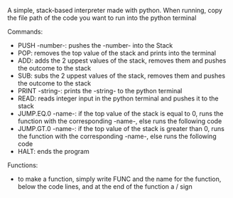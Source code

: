 A simple, stack-based interpreter made with python.
When running, copy the file path of the code you want to run into the python terminal

Commands:
- PUSH -number-: pushes the -number- into the Stack
- POP: removes the top value of the stack and prints into the terminal
- ADD: adds the 2 uppest values of the stack, removes them and pushes the outcome to the stack
- SUB: subs the 2 uppest values of the stack, removes them and pushes the outcome to the stack
- PRINT -string-: prints the -string- to the python terminal
- READ: reads integer input in the python terminal and pushes it to the stack
- JUMP.EQ.0 -name-: if the top value of the stack is equal to 0, runs the function with the corresponding -name-, else runs the following code
- JUMP.GT.0 -name-: if the top value of the stack is greater than 0, runs the function with the corresponding -name-, else runs the following code
- HALT: ends the program

Functions:
- to make a function, simply write FUNC and the name for the function, below the code lines, and at the end of the function a / sign
